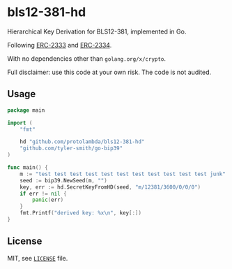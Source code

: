 # bls12-381-hd

Hierarchical Key Derivation for BLS12-381, implemented in Go.

Following [ERC-2333](https://eips.ethereum.org/EIPS/eip-2333) and [ERC-2334](https://eips.ethereum.org/EIPS/eip-2334).

With no dependencies other than `golang.org/x/crypto`.

Full disclaimer: use this code at your own risk. The code is not audited.

## Usage

```go
package main

import (
	"fmt"

	hd "github.com/protolambda/bls12-381-hd"
	"github.com/tyler-smith/go-bip39"
)

func main() {
	m := "test test test test test test test test test test test junk"
	seed := bip39.NewSeed(m, "")
	key, err := hd.SecretKeyFromHD(seed, "m/12381/3600/0/0/0")
	if err != nil {
		panic(err)
	}
	fmt.Printf("derived key: %x\n", key[:])
}
```

## License

MIT, see [`LICENSE`](./LICENSE) file.
